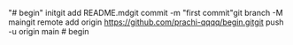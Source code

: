 "# begin"  initgit add README.mdgit commit -m "first commit"git branch -M maingit remote add origin https://github.com/prachi-qqqq/begin.gitgit push -u origin main
#   b e g i n  
 